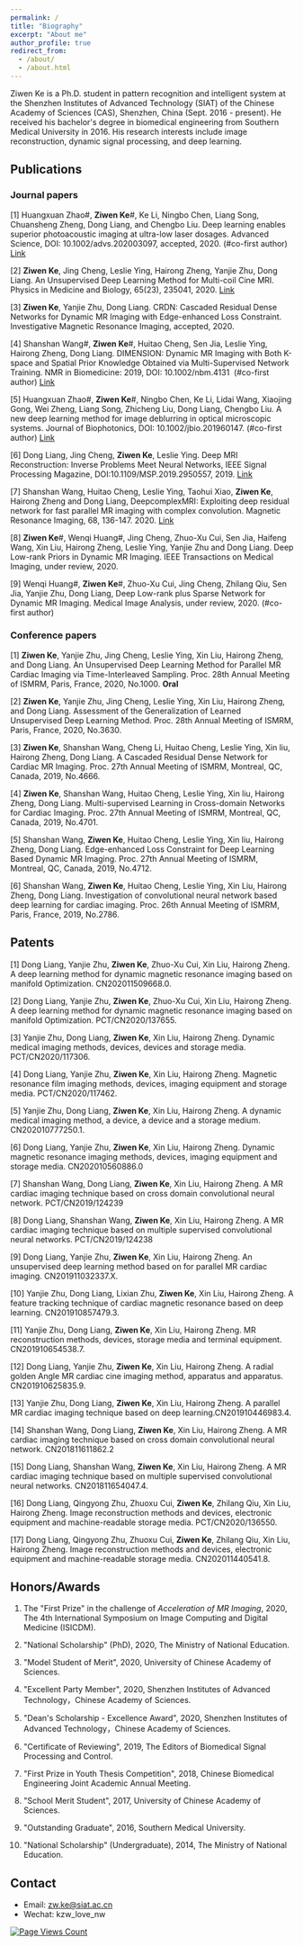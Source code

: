 ```yaml
---
permalink: /
title: "Biography"
excerpt: "About me"
author_profile: true
redirect_from: 
  - /about/
  - /about.html
---
```


Ziwen Ke is a Ph.D. student in pattern recognition and intelligent system at the Shenzhen Institutes of Advanced Technology (SIAT) of the Chinese Academy of Sciences (CAS), Shenzhen, China (Sept. 2016 - present). He received his bachelor's degree in biomedical engineering from Southern Medical University in 2016. His research interests include image reconstruction, dynamic signal processing, and deep learning.

## Publications
### Journal papers
[1] Huangxuan Zhao#, **Ziwen Ke**#, Ke Li, Ningbo Chen, Liang Song, Chuansheng Zheng, Dong Liang, and Chengbo Liu. Deep learning enables superior photoacoustic imaging at ultra-low laser dosages. Advanced Science, DOI: 10.1002/advs.202003097, accepted, 2020. (#co-first author) [Link](https://onlinelibrary.wiley.com/doi/full/10.1002/advs.202003097)

[2] **Ziwen Ke**, Jing Cheng, Leslie Ying, Hairong Zheng, Yanjie Zhu, Dong Liang. An Unsupervised Deep Learning Method for Multi-coil Cine MRI. Physics in Medicine and Biology, 65(23), 235041, 2020. [Link](https://iopscience.iop.org/article/10.1088/1361-6560/abaffa)

[3] **Ziwen Ke**, Yanjie Zhu, Dong Liang. CRDN: Cascaded Residual Dense Networks for Dynamic MR Imaging with Edge-enhanced Loss Constraint. Investigative Magnetic Resonance Imaging, accepted, 2020.

[4] Shanshan Wang#, **Ziwen Ke**#, Huitao Cheng, Sen Jia, Leslie Ying, Hairong Zheng, Dong Liang. DIMENSION: Dynamic MR Imaging with Both K-space and Spatial Prior Knowledge Obtained via Multi-Supervised Network Training. NMR in Biomedicine: 2019, DOI: 10.1002/nbm.4131  (#co-first author) [Link](https://onlinelibrary.wiley.com/doi/full/10.1002/nbm.4131) 

[5] Huangxuan Zhao#, **Ziwen Ke**#, Ningbo Chen, Ke Li, Lidai Wang, Xiaojing Gong, Wei Zheng, Liang Song, Zhicheng Liu, Dong Liang, Chengbo Liu. A new deep learning method for image deblurring in optical microscopic systems. Journal of Biophotonics, DOI: 10.1002/jbio.201960147. (#co-first author) [Link](https://onlinelibrary.wiley.com/doi/full/10.1002/jbio.201960147)

[6] Dong Liang, Jing Cheng, **Ziwen Ke**, Leslie Ying. Deep MRI Reconstruction: Inverse Problems Meet Neural Networks, IEEE Signal Processing Magazine, DOI:10.1109/MSP.2019.2950557, 2019. [Link](https://ieeexplore.ieee.org/abstract/document/8962949)

[7] Shanshan Wang, Huitao Cheng, Leslie Ying, Taohui Xiao, **Ziwen Ke**, Hairong Zheng and Dong Liang, DeepcomplexMRI: Exploiting deep residual network for fast parallel MR imaging with complex convolution. Magnetic Resonance Imaging, 68, 136-147. 2020. [Link](https://www.sciencedirect.com/science/article/pii/S0730725X19305338) 

[8] **Ziwen Ke**#, Wenqi Huang#, Jing Cheng, Zhuo-Xu Cui, Sen Jia, Haifeng Wang, Xin Liu, Hairong Zheng, Leslie Ying, Yanjie Zhu and Dong Liang. Deep Low-rank Priors in Dynamic MR Imaging. IEEE Transactions on Medical Imaging, under review, 2020.

[9] Wenqi Huang#, **Ziwen Ke**#, Zhuo-Xu Cui, Jing Cheng, Zhilang Qiu, Sen Jia, Yanjie Zhu, Dong Liang, Deep Low-rank plus Sparse Network for Dynamic MR Imaging.  Medical Image Analysis, under review, 2020. (#co-first author)


### Conference papers
[1] **Ziwen Ke**, Yanjie Zhu, Jing Cheng, Leslie Ying, Xin Liu, Hairong Zheng, and Dong Liang. An Unsupervised Deep Learning Method for Parallel MR Cardiac Imaging via Time-Interleaved Sampling. Proc. 28th Annual Meeting of ISMRM, Paris, France, 2020, No.1000. **Oral**

[2] **Ziwen Ke**, Yanjie Zhu, Jing Cheng, Leslie Ying, Xin Liu, Hairong Zheng, and Dong Liang. Assessment of the Generalization of Learned Unsupervised Deep Learning Method. Proc. 28th Annual Meeting of ISMRM, Paris, France, 2020, No.3630.

[3] **Ziwen Ke**, Shanshan Wang, Cheng Li, Huitao Cheng, Leslie Ying, Xin liu, Hairong Zheng, Dong Liang. A Cascaded Residual Dense Network for Cardiac MR Imaging. Proc. 27th Annual Meeting of ISMRM, Montreal, QC, Canada, 2019, No.4666.

[4] **Ziwen Ke**, Shanshan Wang, Huitao Cheng, Leslie Ying, Xin liu, Hairong Zheng, Dong Liang. Multi-supervised Learning in Cross-domain Networks for Cardiac Imaging. Proc. 27th Annual Meeting of ISMRM, Montreal, QC, Canada, 2019, No.4701.

[5] Shanshan Wang, **Ziwen Ke**, Huitao Cheng, Leslie Ying, Xin liu, Hairong Zheng, Dong Liang. Edge-enhanced Loss Constraint for Deep Learning Based Dynamic MR Imaging. Proc. 27th Annual Meeting of ISMRM, Montreal, QC, Canada, 2019, No.4712.

[6] Shanshan Wang, **Ziwen Ke**, Huitao Cheng, Leslie Ying, Xin Liu, Hairong Zheng, Dong Liang. Investigation of convolutional neural network based deep learning for cardiac imaging. Proc. 26th Annual Meeting of ISMRM, Paris, France, 2019, No.2786.

## Patents 
[1] Dong Liang, Yanjie Zhu, **Ziwen Ke**, Zhuo-Xu Cui, Xin Liu, Hairong Zheng. A deep learning method for dynamic magnetic resonance imaging based on manifold Optimization. CN202011509668.0.

[2] Dong Liang, Yanjie Zhu, **Ziwen Ke**, Zhuo-Xu Cui, Xin Liu, Hairong Zheng. A deep learning method for dynamic magnetic resonance imaging based on manifold Optimization. 
PCT/CN2020/137655.

[3] Yanjie Zhu, Dong Liang, **Ziwen Ke**, Xin Liu, Hairong Zheng. Dynamic medical imaging methods, devices, devices and storage media. PCT/CN2020/117306.

[4] Dong Liang, Yanjie Zhu, **Ziwen Ke**, Xin Liu, Hairong Zheng. Magnetic resonance film imaging methods, devices, imaging equipment and storage media. PCT/CN2020/117462.

[5] Yanjie Zhu, Dong Liang, **Ziwen Ke**, Xin Liu, Hairong Zheng. A dynamic medical imaging method, a device, a device and a storage medium. CN202010777250.1.

[6] Dong Liang, Yanjie Zhu, **Ziwen Ke**, Xin Liu, Hairong Zheng. Dynamic magnetic resonance imaging methods, devices, imaging equipment and storage media. CN202010560886.0

[7] Shanshan Wang, Dong Liang, **Ziwen Ke**, Xin Liu, Hairong Zheng. A MR cardiac imaging technique based on cross domain convolutional neural network. PCT/CN2019/124239

[8] Dong Liang, Shanshan Wang, **Ziwen Ke**, Xin Liu, Hairong Zheng. A MR cardiac imaging technique based on multiple supervised convolutional neural networks. PCT/CN2019/124238

[9] Dong Liang, Yanjie Zhu, **Ziwen Ke**, Xin Liu, Hairong Zheng. An unsupervised deep learning method based on for parallel MR cardiac imaging. CN201911032337.X.

[10] Yanjie Zhu, Dong Liang, Lixian Zhu, **Ziwen Ke**, Xin Liu, Hairong Zheng. A feature tracking technique of cardiac magnetic resonance based on deep learning. CN201910857479.3.

[11] Yanjie Zhu, Dong Liang, **Ziwen Ke**, Xin Liu, Hairong Zheng. MR reconstruction methods, devices, storage media and terminal equipment. CN201910654538.7.

[12] Dong Liang, Yanjie Zhu, **Ziwen Ke**, Xin Liu, Hairong Zheng. A radial golden Angle MR cardiac cine imaging method, apparatus and apparatus. CN201910625835.9.

[13] Yanjie Zhu, Dong Liang, **Ziwen Ke**, Xin Liu, Hairong Zheng. A parallel MR cardiac imaging technique based on deep learning.CN201910446983.4.
 
[14] Shanshan Wang, Dong Liang, **Ziwen Ke**, Xin Liu, Hairong Zheng. A MR cardiac imaging technique based on cross domain convolutional neural network. CN201811611862.2

[15] Dong Liang, Shanshan Wang, **Ziwen Ke**, Xin Liu, Hairong Zheng. A MR cardiac imaging technique based on multiple supervised convolutional neural networks. CN201811654047.4.

[16] Dong Liang, Qingyong Zhu, Zhuoxu Cui, **Ziwen Ke**, Zhilang Qiu, Xin Liu, Hairong Zheng. Image reconstruction methods and devices, electronic equipment and machine-readable storage media. PCT/CN2020/136550.

[17] Dong Liang, Qingyong Zhu, Zhuoxu Cui, **Ziwen Ke**, Zhilang Qiu, Xin Liu, Hairong Zheng. Image reconstruction methods and devices, electronic equipment and machine-readable storage media. CN202011440541.8.

## Honors/Awards
1. The "First Prize" in the challenge of *Acceleration of MR Imaging*, 2020, The 4th International Symposium on Image Computing and Digital Medicine (ISICDM).

2. "National Scholarship" (PhD), 2020, The Ministry of National Education.

3. "Model Student of Merit", 2020, University of Chinese Academy of Sciences.

4. "Excellent Party Member", 2020, Shenzhen Institutes of Advanced Technology，Chinese Academy of Sciences.

5. "Dean's Scholarship - Excellence Award", 2020, Shenzhen Institutes of Advanced Technology，Chinese Academy of Sciences.

6. "Certificate of Reviewing", 2019, The Editors of Biomedical Signal Processing and Control.

7. "First Prize in Youth Thesis Competition", 2018, Chinese Biomedical Engineering Joint Academic Annual Meeting.

8. "School Merit Student", 2017, University of Chinese Academy of Sciences.

9. "Outstanding Graduate", 2016, Southern Medical University.

10. "National Scholarship" (Undergraduate), 2014, The Ministry of National Education.


## Contact
- Email: zw.ke@siat.ac.cn
- Wechat: kzw_love_nw

[![Page Views Count](https://badges.toozhao.com/badges/01EH68SP50A8S6PDGXY8Q0QSSE/green.svg)](https://badges.toozhao.com/badges/01EH68SP50A8S6PDGXY8Q0QSSE/green.svg "Get your own page views count badge on badges.toozhao.com")
